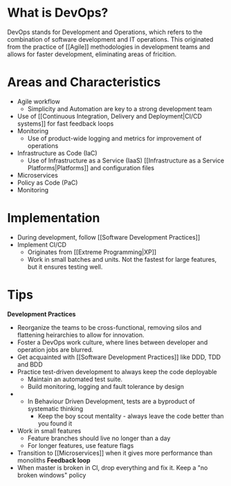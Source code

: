 # What is DevOps?
DevOps stands for Development and Operations, which refers to the combination of software development and IT operations. This originated from the practice of [[Agile]] methodologies in development teams and allows for faster development, eliminating areas of fricition.

# Areas and Characteristics
- Agile workflow
	- Simplicity and Automation are key to a strong development team
- Use of [[Continuous Integration, Delivery and Deployment|CI/CD systems]] for fast feedback loops
- Monitoring
	- Use of product-wide logging and metrics for improvement of operations
- Infrastructure as Code (IaC)
	- Use of Infrastructure as a Service (IaaS) [[Infrastructure as a Service Platforms|Platforms]] and configuration files
- Microservices
- Policy as Code (PaC)
- Monitoring

# Implementation
- During development, follow [[Software Development Practices]]
- Implement CI/CD
	- Originates from [[Extreme Programming|XP]]
	- Work in small batches and units. Not the fastest for large features, but it ensures testing well.

# Tips
**Development Practices**
- Reorganize the teams to be cross-functional, removing silos and flattening heirarchies to allow for innovation.
- Foster a DevOps work culture, where lines between developer and operation jobs are blurred.
- Get acquainted with [[Software Development Practices]] like DDD, TDD and BDD
- Practice test-driven development to always keep the code deployable
	- Maintain an automated test suite.
	- Build monitoring, logging and fault tolerance by design
- - In Behaviour Driven Development, tests are a byproduct of systematic thinking
	- Keep the boy scout mentality - always leave the code better than you found it
- Work in small features
	- Feature branches should live no longer than a day
	- For longer features, use feature flags
- Transition to [[Microservices]] when it gives more performance than monoliths
**Feedback loop**
- When master is broken in CI, drop everything and fix it. Keep a "no broken windows" policy

